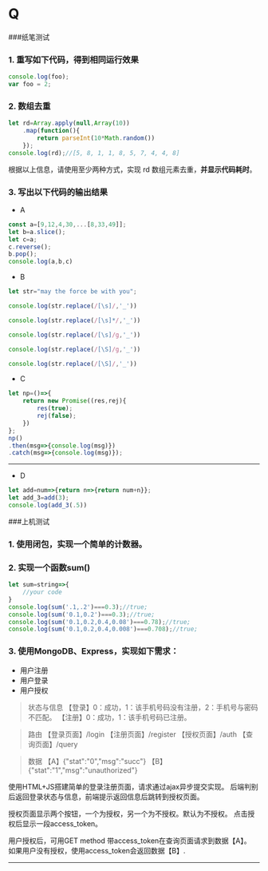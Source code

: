 # Q
###纸笔测试
### 1. 重写如下代码，得到**相同运行效果**
```javascript
console.log(foo); 
var foo = 2;
```


### 2. 数组去重
```javascript
let rd=Array.apply(null,Array(10))
    .map(function(){
        return parseInt(10*Math.random())
    });
console.log(rd);//[5, 8, 1, 1, 8, 5, 7, 4, 4, 8]
```

根据以上信息，请使用至少两种方式，实现 rd 数组元素去重，**并显示代码耗时**。



### 3. 写出以下代码的输出结果

- A
```javascript
const a=[9,12,4,30,...[8,33,49]];
let b=a.slice();
let c=a;
c.reverse();
b.pop();
console.log(a,b,c)
```
- B
```javascript
let str="may the force be with you";

console.log(str.replace(/[\s]/,'_'))

console.log(str.replace(/[\s]*/,'_'))

console.log(str.replace(/[\s]/g,'_'))

console.log(str.replace(/[\S]/g,'_'))

console.log(str.replace(/[\S]/,'_'))

```
- C
```javascript
let np=()=>{
    return new Promise((res,rej){
        res(true);
        rej(false);
    })
};
np()
.then(msg=>{console.log(msg)})
.catch(msg=>{console.log(msg)});
```
---
- D
```javascript
let add=num=>{return n=>{return num+n}};
let add_3=add(3);
console.log(add_3(.5))
```
###上机测试

### 1. 使用闭包，实现一个简单的计数器。

### 2. 实现一个函数sum()
```javascript
let sum=string=>{
    //your code
}
console.log(sum('.1,.2')===0.3);//true;
console.log(sum('0.1,0.2')===0.3);//true;
console.log(sum('0.1,0.2,0.4,0.08')===0.78);//true;
console.log(sum('0.1,0.2,0.4,0.008')===0.708);//true;
```

### 3. 使用MongoDB、Express，实现如下需求：

- 用户注册
- 用户登录
- 用户授权

>状态与信息
【登录】0：成功，1：该手机号码没有注册，2：手机号与密码不匹配。
【注册】0：成功，1：该手机号码已注册。


>路由
【登录页面】/login
【注册页面】/register
【授权页面】/auth
【查询页面】/query


>数据
【A】{"stat":"0","msg":"succ"}
【B】{"stat":"1","msg":"unauthorized"}


使用HTML+JS搭建简单的登录注册页面，请求通过ajax异步提交实现。
后端判别后返回登录状态与信息，前端提示返回信息后跳转到授权页面。


授权页面显示两个按钮，一个为授权，另一个为不授权。默认为不授权。
点击授权后显示一段access_token。

用户授权后，可用GET method 带access_token在查询页面请求到数据【A】。
如果用户没有授权，使用access_token会返回数据【B】.

---






[1]:(https://www.npmjs.com/package/async)